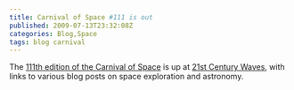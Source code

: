 ```yaml
---
title: Carnival of Space #111 is out
published: 2009-07-13T23:32:08Z
categories: Blog,Space
tags: blog carnival
---
```


The <a href="http://21stcenturywaves.com/blog/2009/07/13/welcome-to-the-carnival-of-space-111-the-apollo-11-launch-anniversary-edition/">111th edition of the Carnival of Space</a> is up at <a href="http://21stcenturywaves.com/blog/">21st Century Waves</a>, with links to various blog posts on space exploration and astronomy.

